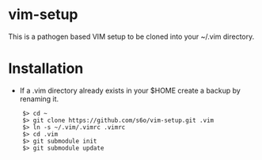 # vim-setup

This is a pathogen based VIM setup to be cloned into your ~/.vim directory.

# Installation

* If a .vim directory already exists in your $HOME create a backup by renaming it.

```
    $> cd ~
	$> git clone https://github.com/s6o/vim-setup.git .vim
	$> ln -s ~/.vim/.vimrc .vimrc
	$> cd .vim
	$> git submodule init
	$> git submodule update
```

